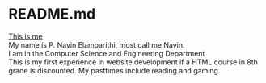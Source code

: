 # README.md
[This is me](https://drive.google.com/open?id=18pCn-SJZAysxBJ7Dx4-ya4FyJrGQ256F)  
My name is P. Navin Elamparithi, most call me Navin.  
I am in the Computer Science and Engineering Department  
This is my first experience in website development if a HTML course in 8th grade is discounted. My pasttimes include reading and gaming.
